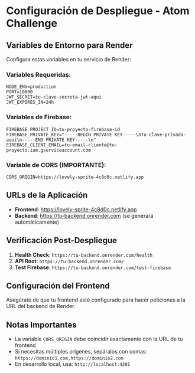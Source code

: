 # Configuración de Despliegue - Atom Challenge

## Variables de Entorno para Render

Configura estas variables en tu servicio de Render:

### Variables Requeridas:
```
NODE_ENV=production
PORT=10000
JWT_SECRET=tu-clave-secreta-jwt-aqui
JWT_EXPIRES_IN=24h
```

### Variables de Firebase:
```
FIREBASE_PROJECT_ID=tu-proyecto-firebase-id
FIREBASE_PRIVATE_KEY="-----BEGIN PRIVATE KEY-----\nTu-clave-privada-aqui\n-----END PRIVATE KEY-----\n"
FIREBASE_CLIENT_EMAIL=tu-email-cliente@tu-proyecto.iam.gserviceaccount.com
```

### Variable de CORS (IMPORTANTE):
```
CORS_ORIGIN=https://lovely-sprite-4c8d0c.netlify.app
```

## URLs de la Aplicación

- **Frontend**: https://lovely-sprite-4c8d0c.netlify.app
- **Backend**: https://tu-backend.onrender.com (se generará automáticamente)

## Verificación Post-Despliegue

1. **Health Check**: `https://tu-backend.onrender.com/health`
2. **API Root**: `https://tu-backend.onrender.com/`
3. **Test Firebase**: `https://tu-backend.onrender.com/test-firebase`

## Configuración del Frontend

Asegúrate de que tu frontend esté configurado para hacer peticiones a la URL del backend de Render.

## Notas Importantes

- La variable `CORS_ORIGIN` debe coincidir exactamente con la URL de tu frontend
- Si necesitas múltiples orígenes, sepáralos con comas: `https://dominio1.com,https://dominio2.com`
- En desarrollo local, usa: `http://localhost:4201` 